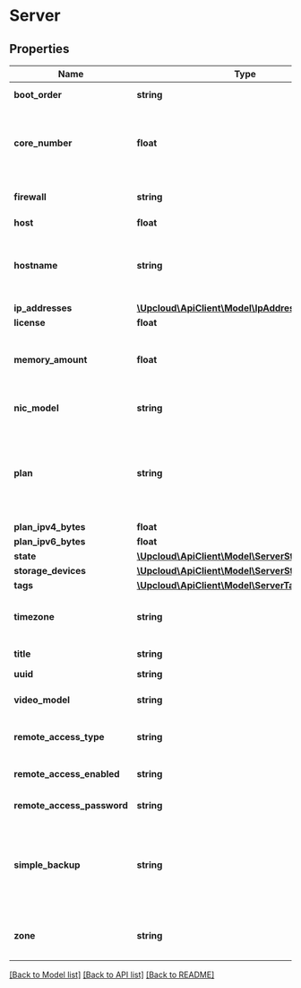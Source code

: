 # Server

## Properties
Name | Type | Description | Notes
------------ | ------------- | ------------- | -------------
**boot_order** | **string** | The storage device boot order. | [optional] 
**core_number** | **float** | The number of CPU cores dedicated to the server. See List server configurations. | [optional] 
**firewall** | **string** | The state of the server firewall rules. | [optional] [default to 'on']
**host** | **float** |  | [optional] 
**hostname** | **string** | A valid hostname, e.g. host.example.com. The maximum length is 128 characters. | [optional] 
**ip_addresses** | [**\Upcloud\ApiClient\Model\IpAddresses**](IpAddresses.md) |  | [optional] 
**license** | **float** |  | [optional] 
**memory_amount** | **float** | The amount of main memory in megabytes. See List server configurations. | [optional] 
**nic_model** | **string** | The model of the server&#39;s network interfaces. | [optional] [default to 'virtio']
**plan** | **string** | The pricing plan used. If a plan is selected, the core_number and  memory_amount must match the plan if they are present. | [optional] [default to 'custom']
**plan_ipv4_bytes** | **float** |  | [optional] 
**plan_ipv6_bytes** | **float** |  | [optional] 
**state** | [**\Upcloud\ApiClient\Model\ServerState**](ServerState.md) |  | [optional] 
**storage_devices** | [**\Upcloud\ApiClient\Model\ServerStorageDevices**](ServerStorageDevices.md) |  | [optional] 
**tags** | [**\Upcloud\ApiClient\Model\ServerTags**](ServerTags.md) |  | [optional] 
**timezone** | **string** | A timezone identifier, e.g. Europe/Helsinki. See Timezones. | [optional] 
**title** | **string** | A short description. | [optional] 
**uuid** | **string** |  | [optional] 
**video_model** | **string** | The model of the server&#39;s video interface. | [optional] [default to 'vga']
**remote_access_type** | **string** | The remote access type. | [optional] [default to 'vnc']
**remote_access_enabled** | **string** | Is the remote access enabled. | [optional] [default to 'no']
**remote_access_password** | **string** | Remote access password. | [optional] 
**simple_backup** | **string** | Simple backup time in UTC, followed by dailies, weeklies, or monthlies option separated by comma, or no when disabled. | [optional] 
**zone** | **string** | The zone in which the server will be hosted, e.g. fi-hel1. See Zones. | [optional] 

[[Back to Model list]](../README.md#documentation-for-models) [[Back to API list]](../README.md#documentation-for-api-endpoints) [[Back to README]](../README.md)


